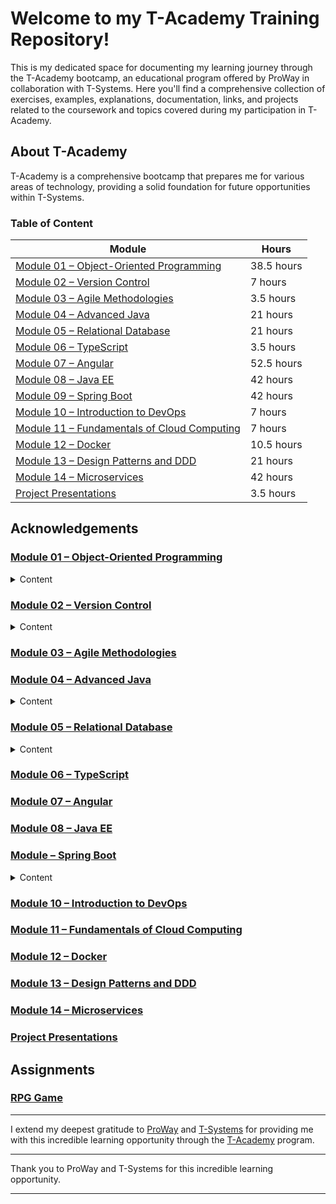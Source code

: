 # Welcome to my T-Academy Training Repository!

This is my dedicated space for documenting my learning journey through the T-Academy bootcamp, an educational program offered by ProWay in collaboration with T-Systems. Here you'll find a comprehensive collection of exercises, examples, explanations, documentation, links, and projects related to the coursework and topics covered during my participation in T-Academy.

## About T-Academy

T-Academy is a comprehensive bootcamp that prepares me for various areas of technology, providing a solid foundation for future opportunities within T-Systems.

### Table of Content
| Module                                                    | Hours                                         |
|-----------------------------------------------------------|-----------------------------------------------|
| [Module 01 – Object-Oriented Programming](#module-01)     | 38.5 hours                                    |
| [Module 02 – Version Control](#module-02)                 | 7 hours                                       |
| [Module 03 – Agile Methodologies](#module-03)             | 3.5 hours                                     |
| [Module 04 – Advanced Java](#module-04)                   | 21 hours                                      |
| [Module 05 – Relational Database](#module-05)             | 21 hours                                      |
| [Module 06 – TypeScript](#module-06)                      | 3.5 hours                                     |
| [Module 07 – Angular](#module-07)                         | 52.5 hours                                    |
| [Module 08 – Java EE](#module-08)                         | 42 hours                                      |
| [Module 09 – Spring Boot](#module-09)                     | 42 hours                                      |
| [Module 10 – Introduction to DevOps](#module-10)          | 7 hours                                       |
| [Module 11 – Fundamentals of Cloud Computing](#module-11) | 7 hours                                       |
| [Module 12 – Docker](#module-12)                          | 10.5 hours                                    |
| [Module 13 – Design Patterns and DDD](#module-13)         | 21 hours                                      |
| [Module 14 – Microservices](#module-14)                   | 42 hours                                      |
| [Project Presentations](#project-presentations)           | 3.5 hours                                     |

## Acknowledgements

### <a href="https://github.com/thealexcesar/T-Academy/tree/main/java/src/oop" id="module-01">Module 01 – Object-Oriented Programming</a></h3>

<details><summary>Content</summary>

- [X] Programming Paradigms
  <details>

    - Procedural Programming: Focuses on procedures or routines.
    - Object-Oriented Programming (OOP): Focuses on objects that contain data and methods.

  </details>

- [X] Class diagrams
  <details>
  <summary>Details</summary>

    - Classes: Represented by rectangles with three compartments (name, attributes, methods).
    - Relationships:
        - Association: A "uses-a" relationship.
        - Aggregation: A "has-a" relationship, parts can exist independently.
        - Composition: A "contains-a" relationship, parts cannot exist independently.
  </details>

- [X] Abstraction
  <details>
  <summary>Details</summary>

    - Concept: Hiding complex implementation details and showing only the essential features of an object.
  </details>

- [X] Classes
  <details>
  <summary>Details</summary>

    - Concept: Blueprint for objects. Defines the data and behavior that objects can have.
  </details>

- [X] Objects
  <details>
  <summary>Details</summary>

    - Instance: A unique occurrence of a class. Has its own set of data and methods.
  </details>

- [X] Encapsulation
  <details>
  <summary>Details</summary>

    - Concept: Bundling the data (attributes) and methods (functions) that operate on the data into a single unit (class).
  </details>

- [X] Inheritance
  <details>
  <summary>Details</summary>

    - Concept: Mechanism where a new class (derived or child class) is created from an existing class (base or parent class).
  </details>

- [X] Polymorphism
  <details>
  <summary>Details</summary>

    - Concept: Ability of an object to take on many forms. Allows methods to be defined in multiple ways.
  </details>

- [X] ENUM
  <details>
  <summary>Details</summary>

    - Concept: Special class that represents a group of constants (unchangeable variables).
  </details>

- [X] Interfaces
  <details>
  <summary>Details</summary>

    - Concept: Blueprint of a class. Specifies a set of methods that a class must implement.
  </details>

- [X] OOP Concepts
  <details>
  <summary>Details</summary>

    - Coupling: Degree of dependency between classes or modules.
    - Cohesion: Degree to which elements inside a module belong together.
    - Association: Relationship between classes where one class uses the functionalities of another.
    - Aggregation: "Has-a" relationship where one class contains references to another class.
    - Composition: "Contains-a" relationship where one class contains objects of another class.
  </details>

- [X] SOLID Principles
  <details>
  <summary>Details</summary>

    - Single Responsibility Principle (SRP): A class should have only one reason to change.
    - Open/Closed Principle (OCP): Software entities (classes, modules, functions) should be open for extension, but closed for modification.
    - Liskov Substitution Principle (LSP): Objects of a superclass should be replaceable with objects of its subclasses without affecting the functionality.
    - Interface Segregation Principle (ISP): Clients should not be forced to depend on interfaces they do not use.
    - Dependency Inversion Principle (DIP): High-level modules should not depend on low-level modules. Both should depend on abstractions.
  </details>

</details>

### [Module 02 – Version Control](#module-02)

<details><summary>Content</summary>

- [X] Git
  <details>
  <summary>Details</summary>

    - Installation and Configuration of Git
    - Repository Creation
    - Basic Commands
        - git init
        - git add
        - git commit
        - git status
        - git diff
        - git reset
        - git log
    - Branches and Workflow
        - Branch Creation
        - Branch Merging
        - Conflict Resolution
        - Git Flow
    - Advanced Commands
        - git rebase
        - git cherry-pick
        - git reset
        - git bisect
    - Hooks
    - Ignoring Files and Directories
    - Working with Submodules
  </details>

- [X] GitHub
  <details>
  <summary>Details</summary>

    - What is GitHub
    - Account Creation
    - SSH Key Configuration
    - Remote Repository Creation
    - Repository Cloning
    - Linking Local Repository to Remote
    - Monorepo vs Multi-repo
    - Team Collaboration
        - Collaboration on Projects with GitHub
        - Issues
        - Pull Requests and Code Review
        - Team Conflict Resolution
        - Protected Branches
    - GitHub Flow
    - GitHub Projects
    - GitHub Organizations
    - Template Repositories
  </details>

</details>


### [Module 03 – Agile Methodologies](#module-03---agile-methodologies)
[//]: # (TODO)

### <a href="#module-04" id="module-04">Module 04 – Advanced Java</a>

<details><summary>Content</summary>

- [X] Collections
  <details>
  <summary>Details</summary>
    
    - Framework for storing and manipulating groups of objects.
  </details>

- [X] Lambda Functions
  <details>
  <summary>Details</summary>
    
    - Feature for creating anonymous functions and implementing functional interfaces.
  </details>

- [X] Annotations
  <details>
  <summary>Details</summary>
    - Metadata added to Java code to provide data about the program.
  </details>

- [X] Generics
  <details>
  <summary>Details</summary>
    - Feature for defining classes, interfaces, and methods with type parameters.
  </details>

- [X] Working with Dates
  <details>
  <summary>Details</summary>
    - Handling date and time using `java.time` package.
  </details>

- [X] Exceptions and Error Handling
  <details>
  <summary>Details</summary>
    - Techniques for handling runtime errors and defining custom exceptions.
  </details>

- [X] Functional Programming and Lambda Expressions
  <details>
  <summary>Details</summary>
    - Concepts and techniques for functional programming using lambda expressions.
  </details>

- [X] Threads
  <details>
  <summary>Details</summary>

    - **Parallel Programming**
      <details>
      <summary>Details</summary>
        - Technique for performing multiple tasks simultaneously.
      </details>

    - **Concurrent Programming**
      <details>
      <summary>Details</summary>
        - Technique for managing multiple tasks that may interact with each other.
      </details>

  </details>

</details>

### <a href="https://github.com/thealexcesar/T-Academy/tree/main/database" id="module-05">Module 05 – Relational Database</a>

<details><summary>Content</summary>

- [X] What is a Database
  <details>
  <summary>Details</summary>

    - Concept: A structured collection of data that is stored and accessed electronically. Databases are managed by Database Management Systems (DBMS).
  </details>

- [X] Categories of Databases
  <details>
  <summary>Details</summary>

    - Relational Databases: Data is stored in tables with rows and columns. Examples: MySQL, PostgreSQL.
    - NoSQL Databases: Designed for large-scale data storage and retrieval. Examples: MongoDB, Cassandra.
    - Object-Oriented Databases: Data is stored in objects, similar to object-oriented programming. Examples: db4o, ObjectDB.
    - Hierarchical Databases: Data is organized in a tree-like structure. Examples: IBM Information Management System (IMS).
    - Network Databases: Data is represented in a graph structure with nodes and relationships. Examples: Integrated Data Store (IDS).
  </details>

- [X] DBMS Concepts
  <details>
  <summary>Details</summary>

    - Definition: Software that facilitates the creation, manipulation, and administration of databases. It handles data storage, retrieval, and updating.
    - Examples: MySQL, Oracle, Microsoft SQL Server.
  </details>

- [X] Database Modeling
  <details>
  <summary>Details</summary>

    - Concept: Process of designing the structure of a database. Includes defining tables, relationships, and constraints.
    - Tools: Entity-Relationship Diagrams (ERDs), UML Class Diagrams.
  </details>

- [X] DDL Commands
  <details>
  <summary>Details</summary>

    - Definition: Data Definition Language commands used to define and modify the structure of database objects.
    - Examples:
        - `CREATE TABLE`: Defines a new table.
        - `ALTER TABLE`: Modifies an existing table.
        - `DROP TABLE`: Deletes a table.
  </details>

- [X] Indexes
  <details>
  <summary>Details</summary>

    - Concept: Database objects that improve the speed of data retrieval operations on a table.
    - Types: B-Tree, Hash, Bitmap.
  </details>

- [X] Constraints
  <details>
  <summary>Details</summary>

    - Concept: Rules applied to columns or tables to enforce data integrity.
    - Examples: `NOT NULL`, `UNIQUE`, `CHECK`.
  </details>

- [X] Foreign Keys
  <details>
  <summary>Details</summary>

    - Concept: A constraint that ensures the values in a column (or a set of columns) match values in another table’s primary key.
  </details>

- [X] DML Commands
  <details>
  <summary>Details</summary>

    - Definition: Data Manipulation Language commands used for managing data within tables.
    - Examples:
        - `INSERT INTO`: Adds new data to a table.
        - `UPDATE`: Modifies existing data.
        - `DELETE`: Removes data from a table.
  </details>

- [X] DQL Commands
  <details>
  <summary>Details</summary>

    - Definition: Data Query Language commands used to retrieve data from a database.
    - Examples:
        - `SELECT`: Retrieves data.
        - `WHERE`: Filters results.
        - `UNION`: Combines results from multiple queries.
        - `JOIN`: Combines rows from two or more tables.
        - `Aggregation Functions`: Functions like `SUM`, `AVG`, `COUNT`.
        - `GROUP BY`: Groups results by one or more columns.
        - `ORDER BY`: Sorts results.
  </details>

- [X] TCL Commands
  <details>
  <summary>Details</summary>

    - Definition: Transaction Control Language commands used to manage transactions.
    - Examples:
        - `COMMIT`: Saves changes made during a transaction.
        - `ROLLBACK`: Undoes changes made during a transaction.
        - `SAVEPOINT`: Sets a point in a transaction to which you can roll back.
  </details>

- [X] Normalization and Denormalization
  <details>
  <summary>Details</summary>

    - **Normalization**: Process of organizing data to minimize redundancy and improve data integrity.
        - Forms: 1NF, 2NF, 3NF, BCNF.
    - **Denormalization**: Process of introducing redundancy to improve read performance.
  </details>

- [X] Optimizing Queries
  <details>
  <summary>Details</summary>

    - Concept: Techniques used to improve the performance of SQL queries.
    - Methods: Indexing, query optimization, avoiding unnecessary columns and joins.
  </details>

</details>

### [Module 06 – TypeScript](#module-06---typescript)

[//]: # (TODO)
### [Module 07 – Angular](#module-07---angular)

[//]: # (TODO)
### [Module 08 – Java EE](#module-08---java-ee)

[//]: # (TODO)

### <a href="https://github.com/thealexcesar/T-Academy/tree/main/spring-boot" id="module-09">Module – Spring Boot</a>

<details><summary>Content</summary>

- [ ] Environment Setup
  <details>
  <summary>Details</summary>

    - Concept: The process of preparing your development environment to build and run Spring Boot applications.
    - Steps: Install Java, set up IDE (e.g., IntelliJ IDEA), and configure necessary plugins.
  </details>

- [ ] Maven
  <details>
  <summary>Details</summary>

    - Concept: A build automation tool used for Java projects, which simplifies the build process.
    - Features: Dependency management, project configuration, and build lifecycle management.
  </details>

- [ ] Spring Initializr
  <details>
  <summary>Details</summary>

    - Concept: A web-based tool provided by Spring to quickly bootstrap a new Spring Boot project.
    - Usage: Select dependencies, generate project, and download the ready-to-use project structure.
  </details>

- [ ] Understanding Project Structure
  <details>
  <summary>Details</summary>

    - Concept: Comprehending the organization of files and directories in a Spring Boot project.
    - Components: `src/main/java`, `src/main/resources`, `src/test/java`, application properties.
  </details>

- [ ] DevTools
  <details>
  <summary>Details</summary>

    - Concept: A Spring Boot module that provides tools for improving the development experience.
    - Features: Automatic restart, live reload, and configurations for better development workflow.
  </details>

- [ ] Spring Data
  <details>
  <summary>Details</summary>

    - Concept: A module of Spring that simplifies database access and integrates with various data storage technologies.
    - Features: Repositories, query methods, and data access abstractions.
  </details>

- [ ] Models
  <details>
  <summary>Details</summary>

    - Concept: Java classes that represent the structure of data in your application.
    - Usage: Define fields, getters, setters, and any necessary annotations (e.g., `@Entity`).
  </details>

- [ ] Repositories
  <details>
  <summary>Details</summary>

    - Concept: Interfaces that provide CRUD operations for your entities.
    - Usage: Extend `JpaRepository`, `CrudRepository`, or other Spring Data interfaces.
  </details>

- [ ] Services
  <details>
  <summary>Details</summary>

    - Concept: Classes that contain business logic and interact with repositories.
    - Usage: Annotate with `@Service` and implement methods to process data and handle business rules.
  </details>

- [ ] Controllers
  <details>
  <summary>Details</summary>

    - Concept: Classes that handle HTTP requests and map them to service methods.
    - Usage: Annotate with `@RestController`, define request mappings, and return responses.
  </details>

- [ ] Bean Validation
  <details>
  <summary>Details</summary>

    - Concept: Ensuring the correctness of data before processing it.
    - Usage: Use `javax.validation` annotations like `@NotNull`, `@Size`, `@Email` in your models.
  </details>

- [ ] Spring Cache
  <details>
  <summary>Details</summary>

    - Concept: A mechanism to improve performance by storing frequently accessed data in memory.
    - Usage: Enable caching with `@EnableCaching` and use `@Cacheable`, `@CacheEvict` annotations.
  </details>

- [ ] Spring Security
  <details>
  <summary>Details</summary>

    - Concept: A framework for securing Spring applications.
    - Features: Authentication, authorization, and security configuration.
  </details>

- [ ] Test-Driven Development (TDD)
  <details>
  <summary>Details</summary>

    - Concept: A software development approach where tests are written before the code they are testing.
    - Benefits: Ensures code quality, prevents bugs, and promotes good design practices.
  </details>

    - JUnit
      <details>
      <summary>Details</summary>

        - Concept: A framework for writing and running tests in Java.
        - Features: Annotations like `@Test`, assertion methods, and test runners.
      </details>

    - Mockito
      <details>
      <summary>Details</summary>

        - Concept: A framework for creating mock objects in unit tests.
        - Usage: Mock dependencies, define behavior, and verify interactions.
      </details>

    - Unit Tests
      <details>
      <summary>Details</summary>

        - Concept: Tests that verify the functionality of a specific section of code, usually a method.
        - Benefits: Isolate code for testing, ensure correctness, and facilitate refactoring.
      </details>

- [ ] Documenting the API with Swagger
  <details>
  <summary>Details</summary>

    - Concept: A tool for generating interactive API documentation.
    - Usage: Integrate `springfox-swagger2` and `springfox-swagger-ui` to generate and view API docs.
  </details>

- [ ] Building the Application
  </details>

[//]: # (TODO)
### [Module 10 – Introduction to DevOps](#module-10---introduction-to-devops)

[//]: # (TODO)
### [Module 11 – Fundamentals of Cloud Computing](#module-11---fundamentals-of-cloud-computing)

[//]: # (TODO)
### [Module 12 – Docker](#module-12---docker)

[//]: # (TODO)
### [Module 13 – Design Patterns and DDD](#module-13---design-patterns-and-ddd)

[//]: # (TODO)
### [Module 14 – Microservices](#module-14---microservices)

[//]: # (TODO)
### [Project Presentations](#project-presentations)

[//]: # (TODO)
## Assignments

### [RPG Game](https://github.com/thealexcesar/T-Academy/tree/main/src/assignments)

---

I extend my deepest gratitude to [ProWay](https://www.proway.com.br) and [T-Systems](https://www.t-systems.com) for providing me with this incredible learning opportunity through the
[T-Academy]([https://www.t-academy.com](https://www.proway.com.br/blog/t-academy-uma-jornada-para-moldar-o-futuro-digital-com-a-t-systems-e-ready-proway)) program.

---

Thank you to ProWay and T-Systems for this incredible learning opportunity.

---

